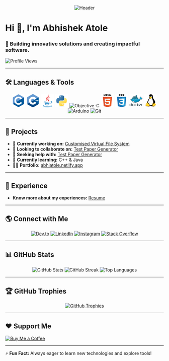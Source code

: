 <p align="center">
  <img src="https://github.com/Abhishek-Atole/Abhishek-Atole/blob/main/Black%20and%20White%20Simple%20Art%20Director%20LinkedIn%20Banner.png" alt="Header">
</p>

# Hi 👋, I'm Abhishek Atole

### 🚀 Building innovative solutions and creating impactful software.

![Profile Views](https://komarev.com/ghpvc/?username=abhishek-atole&label=Profile%20views&color=FF0000&style=flat)

---

## 🛠️ Languages & Tools

<p align="center">
<img src="https://raw.githubusercontent.com/devicons/devicon/master/icons/c/c-original.svg" alt="C" width="42" height="42" />
<img src="https://raw.githubusercontent.com/devicons/devicon/master/icons/cplusplus/cplusplus-original.svg" alt="C++" width="42" height="42" />
<img src="https://raw.githubusercontent.com/devicons/devicon/master/icons/java/java-original.svg" alt="Java" width="42" height="42" />
<img src="https://raw.githubusercontent.com/devicons/devicon/master/icons/python/python-original.svg" alt="Python" width="42" height="42" />
<img src="https://www.vectorlogo.zone/logos/apple_objectivec/apple_objectivec-icon.svg" alt="Objective-C" width="42" height="42" />
<img src="https://raw.githubusercontent.com/devicons/devicon/master/icons/html5/html5-original-wordmark.svg" alt="HTML5" width="42" height="42" />
<img src="https://raw.githubusercontent.com/devicons/devicon/master/icons/css3/css3-original-wordmark.svg" alt="CSS3" width="42" height="42" />
<img src="https://raw.githubusercontent.com/devicons/devicon/master/icons/docker/docker-original-wordmark.svg" alt="Docker" width="42" height="42" />
<img src="https://raw.githubusercontent.com/devicons/devicon/master/icons/linux/linux-original.svg" alt="Linux" width="42" height="42" />
<img src="https://cdn.worldvectorlogo.com/logos/arduino-1.svg" alt="Arduino" width="42" height="42" />
<img src="https://www.vectorlogo.zone/logos/git-scm/git-scm-icon.svg" alt="Git" width="42" height="42" />
</p>

---

## 📌 Projects

- 🔭 **Currently working on:** [Customised Virtual File System](https://github.com/Abhishek-Atole/Customised_Virtual_File_System)
- 👯 **Looking to collaborate on:** [Test Paper Generator](https://github.com/Abhishek-Atole/Test_Paper_Generator)
- 🤝 **Seeking help with:** [Test Paper Generator](https://github.com/Abhishek-Atole/Test_Paper_Generator)
- 🌱 **Currently learning:** C++ & Java
- 👨‍💻 **Portfolio:** [abhiatole.netlify.app](https://abhiatole.netlify.app)

---

## 📄 Experience

- **Know more about my experiences:** [Resume](https://github.com/Abhishek-Atole/Portfolio/blob/main/public/images/Abhishek%20Himmatrao%20Atole.pdf)

---

## 🌎 Connect with Me

<p align="center">
<a href="https://dev.to/abhishek_atole"><img src="https://img.shields.io/badge/dev.to-0A0A0A?style=for-the-badge&logo=dev.to&logoColor=white" alt="Dev.to" /></a>
<a href="https://www.linkedin.com/in/abhishekatole"><img src="https://img.shields.io/badge/LinkedIn-0A66C2?style=for-the-badge&logo=linkedin&logoColor=white" alt="LinkedIn" /></a>
<a href="https://www.instagram.com/abhiatole_17"><img src="https://img.shields.io/badge/Instagram-E4405F?style=for-the-badge&logo=instagram&logoColor=white" alt="Instagram" /></a>
<a href="https://stackoverflow.com/users/41060798/abhishek-atole"><img src="https://img.shields.io/badge/StackOverflow-F48024?style=for-the-badge&logo=stackoverflow&logoColor=white" alt="Stack Overflow" /></a>
</p>

---

## 📊 GitHub Stats

<p align="center">
<img align="center" src="https://github-readme-stats.vercel.app/api?username=Abhishek-Atole&show_icons=true&theme=dark&locale=en" alt="GitHub Stats" />
<img align="center" src="https://github-readme-streak-stats.herokuapp.com/?user=Abhishek-Atole&theme=dark" alt="GitHub Streak" />
<img align="center" src="https://github-readme-stats.vercel.app/api/top-langs?username=Abhishek-Atole&show_icons=true&theme=dark&locale=en&layout=compact" alt="Top Languages" />
</p>

---

## 🏆 GitHub Trophies

<p align="center"><a href="https://github.com/ryo-ma/github-profile-trophy"><img src="https://github-profile-trophy.vercel.app/?username=Abhishek-Atole&theme=darkhub" alt="GitHub Trophies" /></a></p>

---

## ❤️ Support Me

<p>
<a href="https://www.buymeacoffee.com/abhishek_atole"><img src="https://cdn.buymeacoffee.com/buttons/v2/default-yellow.png" width="160" alt="Buy Me a Coffee" /></a>
</p>

---

⚡ **Fun Fact:** Always eager to learn new technologies and explore tools!

